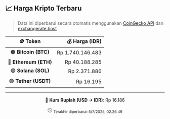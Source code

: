 

<!-- HARGA_KRIPTO -->
## 📈 Harga Kripto Terbaru

> Data ini diperbarui secara otomatis menggunakan [CoinGecko API](https://www.coingecko.com/) dan [exchangerate.host](https://exchangerate.host/)

<div align="center">

| 🪙 Token | 💰 Harga (IDR) |
|:------:|---------------:|
| 🟠 **Bitcoin (BTC)**   | Rp 1.740.146.483 |
| 🔵 **Ethereum (ETH)**  | Rp 40.188.285 |
| 🟣 **Solana (SOL)**    | Rp 2.371.886 |
| 🟢 **Tether (USDT)**   | Rp 16.195 |

---

💱 **Kurs Rupiah (USD → IDR)**: Rp 16.186

🕒 <sub>Terakhir diperbarui: 5/7/2025, 02.26.49</sub>

</div>
<!-- /HARGA_KRIPTO -->